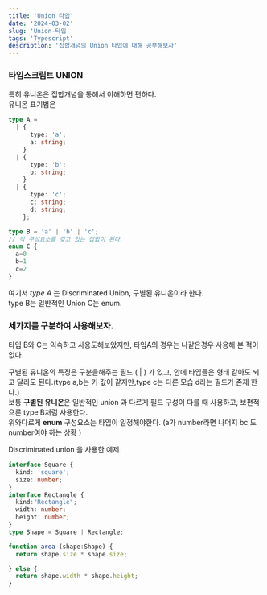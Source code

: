 ```yaml
---
title: 'Union 타입'
date: '2024-03-02'
slug: 'Union-타입'
tags: 'Typescript'
description: '집합개념의 Union 타입에 대해 공부해보자'
---
```


### 타입스크립트 UNION

특히 유니온은 집합개념을 통해서 이해하면 편하다.  
유니온 표기법은

```ts
type A =
  | {
      type: 'a';
      a: string;
    }
  | {
      type: 'b';
      b: string;
    }
  | {
      type: 'c';
      c: string;
      d: string;
    };

type B = 'a' | 'b' | 'c';
// 각 구성요소를 갖고 있는 집합이 된다.
enum C {
  a=0
  b=1
  c=2
}
```

여기서 _type A_ 는 Discriminated Union, 구별된 유니온이라 한다.  
type B는 일반적인 Union C는 enum.

### 세가지를 구분하여 사용해보자.

타입 B와 C는 익숙하고 사용도해보았지만, 타입A의 경우는 나같은경우 사용해 본 적이 없다.

구별된 유니온의 특징은 구분을해주는 필드 ( | ) 가 있고, 안에 타입들은 형태 같아도 되고 달라도 된다.(type a,b는 키 값이 같지만,type c는 다른 모습 d라는 필드가 존재 한다.)  
보통 **구별된 유니온**은 일반적인 union 과 다르게 필드 구성이 다를 때 사용하고, 보편적으론 type B처럼 사용한다.  
위와다르게 **enum** 구성요소는 타입이 일정해야한다. (a가 number라면 나머지 bc 도 number여야 하는 상황 )

Discriminated union 을 사용한 예제

```ts
interface Square {
  kind: 'square';
  size: number;
}
interface Rectangle {
  kind:"Rectangle";
  width: number;
  height: number;
}
type Shape = Square | Rectangle;

function area (shape:Shape) {
  return shape.size * shape.size;

} else {
  return shape.width * shape.height;
}
```
